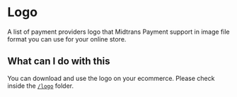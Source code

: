 # Logo

A list of payment providers logo that Midtrans Payment support in image file format you can use for your online store.

## What can I do with this

You can download and use the logo on your ecommerce. Please check inside the [`/logo`](/logo) folder.
